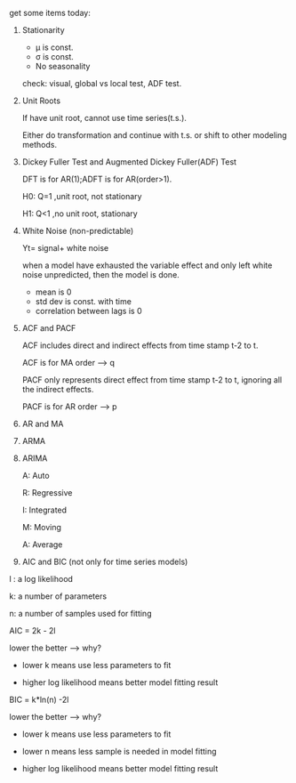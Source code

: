 get some items today:

1. Stationarity
    - μ is const.
    - σ is const.
    - No seasonality

    check: visual, global vs local test, ADF test.
  
2. Unit Roots

    If have unit root, cannot use time series(t.s.). 

    Either do transformation and continue with t.s. or shift to other modeling methods.
  
3. Dickey Fuller Test and Augmented Dickey Fuller(ADF) Test

    DFT is for AR(1);ADFT is for AR(order>1).

    H0: Q=1 ,unit root, not stationary
    
    H1: Q<1 ,no unit root, stationary
  
4. White Noise (non-predictable)

    Yt= signal+ white noise

    when a model have exhausted the variable effect and only left white noise unpredicted, then the model is done.

    - mean is 0
    - std dev is const. with time
    - correlation between lags is 0
 
5. ACF and PACF

    ACF includes direct and indirect effects from time stamp t-2 to t.

    ACF is for MA order  -->  q


    PACF only represents direct effect from time stamp t-2 to t, ignoring all the indirect effects.

    PACF is for AR order  --> p


6. AR and MA

7. ARMA

8. ARIMA

    A: Auto

    R: Regressive

    I: Integrated

    M: Moving

    A: Average


9. AIC and BIC (not only for time series models)


l : a log likelihood

k: a number of parameters

n: a number of samples used for fitting

AIC = 2k - 2l

lower the better --> why? 

- lower k means use less parameters to fit 

-  higher log likelihood means better model fitting result

BIC = k*ln(n) -2l

lower the better --> why?

- lower k means use less parameters to fit 

- lower n means less sample is needed in model fitting

-  higher log likelihood means better model fitting result
